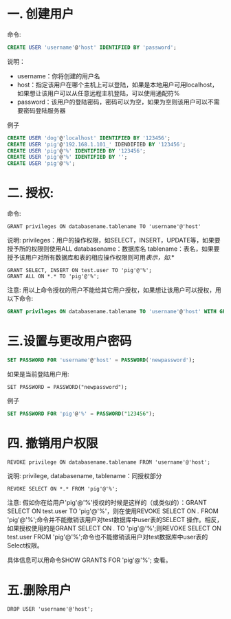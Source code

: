 <!--
 * @Author: zhaokang zhaokang1@xiaomi.com
 * @Date: 2022-06-10 16:40:30
 * @LastEditors: zhaokang zhaokang1@xiaomi.com
 * @LastEditTime: 2022-06-10 16:45:22
 * @FilePath: /MySQL_lessions/docs/MySQL创建用户与授权.md
 * @Description: 这是默认设置,请设置`customMade`, 打开koroFileHeader查看配置 进行设置: https://github.com/OBKoro1/koro1FileHeader/wiki/%E9%85%8D%E7%BD%AE
-->
# 一. 创建用户

命令:
```sql
CREATE USER 'username'@'host' IDENTIFIED BY 'password';
```

说明：
 
- username：你将创建的用户名
- host：指定该用户在哪个主机上可以登陆，如果是本地用户可用localhost，如果想让该用户可以从任意远程主机登陆，可以使用通配符% 
- password：该用户的登陆密码，密码可以为空，如果为空则该用户可以不需要密码登陆服务器

例子
```sql
CREATE USER 'dog'@'localhost' IDENTIFIED BY '123456';
CREATE USER 'pig'@'192.168.1.101_' IDENDIFIED BY '123456';
CREATE USER 'pig'@'%' IDENTIFIED BY '123456';
CREATE USER 'pig'@'%' IDENTIFIED BY '';
CREATE USER 'pig'@'%';
```
# 二. 授权:

命令:
```
GRANT privileges ON databasename.tablename TO 'username'@'host'
```
说明:
privileges：用户的操作权限，如SELECT，INSERT，UPDATE等，如果要授予所的权限则使用ALL
databasename：数据库名
tablename：表名，如果要授予该用户对所有数据库和表的相应操作权限则可用*表示，如*.*

```mysql
GRANT SELECT, INSERT ON test.user TO 'pig'@'%';
GRANT ALL ON *.* TO 'pig'@'%';
```

注意:
用以上命令授权的用户不能给其它用户授权，如果想让该用户可以授权，用以下命令:

```sql
GRANT privileges ON databasename.tablename TO 'username'@'host' WITH GRANT OPTION;
```

# 三.设置与更改用户密码

```sql
SET PASSWORD FOR 'username'@'host' = PASSWORD('newpassword');
```

如果是当前登陆用户用:

```
SET PASSWORD = PASSWORD("newpassword");
```

例子

```sql
SET PASSWORD FOR 'pig'@'%' = PASSWORD("123456");
```

# 四. 撤销用户权限

```
REVOKE privilege ON databasename.tablename FROM 'username'@'host';
```
说明:
privilege, databasename, tablename：同授权部分

```
REVOKE SELECT ON *.* FROM 'pig'@'%';
```

注意:
假如你在给用户'pig'@'%'授权的时候是这样的（或类似的）：GRANT SELECT ON test.user TO 'pig'@'%'，则在使用REVOKE SELECT ON *.* FROM 'pig'@'%';命令并不能撤销该用户对test数据库中user表的SELECT 操作。相反，如果授权使用的是GRANT SELECT ON *.* TO 'pig'@'%';则REVOKE SELECT ON test.user FROM 'pig'@'%';命令也不能撤销该用户对test数据库中user表的Select权限。

具体信息可以用命令SHOW GRANTS FOR 'pig'@'%'; 查看。


# 五.删除用户

```
DROP USER 'username'@'host';
```